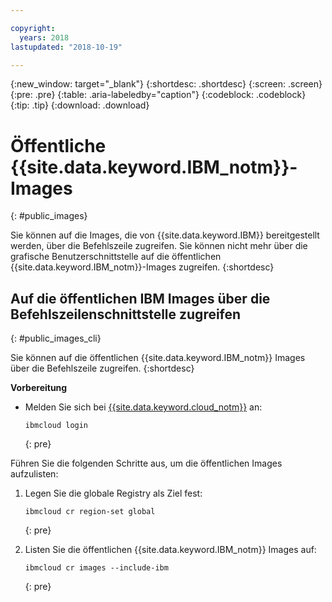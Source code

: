 ```yaml
---

copyright:
  years: 2018
lastupdated: "2018-10-19"

---
```


{:new_window: target="_blank"}
{:shortdesc: .shortdesc}
{:screen: .screen}
{:pre: .pre}
{:table: .aria-labeledby="caption"}
{:codeblock: .codeblock}
{:tip: .tip}
{:download: .download}

# Öffentliche {{site.data.keyword.IBM_notm}}-Images
{: #public_images}

Sie können auf die Images, die von {{site.data.keyword.IBM}} bereitgestellt werden, über die Befehlszeile zugreifen. Sie können nicht mehr über die grafische Benutzerschnittstelle auf die öffentlichen {{site.data.keyword.IBM_notm}}-Images zugreifen.
{:shortdesc}

## Auf die öffentlichen IBM Images über die Befehlszeilenschnittstelle zugreifen
{: #public_images_cli}

Sie können auf die öffentlichen {{site.data.keyword.IBM_notm}} Images über die Befehlszeile zugreifen.
{:shortdesc}

**Vorbereitung**

- Melden Sie sich bei [{{site.data.keyword.cloud_notm}}](/docs/cli/reference/ibmcloud/bx_cli.html#ibmcloud_login) an: 

  ```
  ibmcloud login
  ```
  {: pre}

Führen Sie die folgenden Schritte aus, um die öffentlichen Images aufzulisten: 

1. Legen Sie die globale Registry als Ziel fest: 

   ```
   ibmcloud cr region-set global
   ```
   {: pre}

2. Listen Sie die öffentlichen {{site.data.keyword.IBM_notm}} Images auf: 

   ```
   ibmcloud cr images --include-ibm
   ```
   {: pre}
